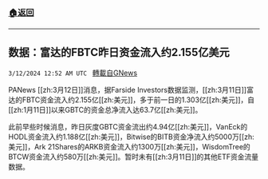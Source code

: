 ###  [:house:返回](README.md)
---


## 数据：富达的FBTC昨日资金流入约2.155亿美元
`3/12/2024 12:52 AM UTC ` [轉載自GNews](https://gnews.org/articles/2385697)

PANews [[zh:3月12日]]消息，据Farside Investors数据监测，[[zh:3月11日]]富达的FBTC资金流入约2.155亿[[zh:美元]]，多于前一日的1.303亿[[zh:美元]]，自[[zh:1月11日]]以来GBTC的资金总净流入达63.7亿[[zh:美元]]。

此前早些时候消息，昨日灰度GBTC资金流出约4.94亿[[zh:美元]]，VanEck的HODL资金流入约1.188亿[[zh:美元]]，Bitwise的BITB资金净流入约5000万[[zh:美元]]，Ark 21Shares的ARKB资金流入约1300万[[zh:美元]]，WisdomTree的BTCW资金流入约580万[[zh:美元]]。暂时未有[[zh:3月11日]]的其他ETF资金流量数据。
